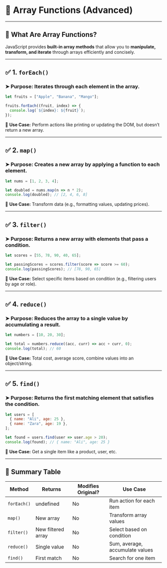 # 📘 Array Functions (Advanced)

---

## 🔹 What Are Array Functions?

JavaScript provides **built-in array methods** that allow you to **manipulate, transform, and iterate** through arrays efficiently and concisely.

---

## ✅ 1. `forEach()`

### ➤ Purpose: Iterates through each element in the array.

```javascript
let fruits = ["Apple", "Banana", "Mango"];

fruits.forEach((fruit, index) => {
  console.log(`${index}: ${fruit}`);
});
```

📌 **Use Case:** Perform actions like printing or updating the DOM, but doesn’t return a new array.

---

## ✅ 2. `map()`

### ➤ Purpose: Creates a **new array** by applying a function to **each element**.

```javascript
let nums = [1, 2, 3, 4];

let doubled = nums.map(n => n * 2);
console.log(doubled); // [2, 4, 6, 8]
```

📌 **Use Case:** Transform data (e.g., formatting values, updating prices).

---

## ✅ 3. `filter()`

### ➤ Purpose: Returns a new array with **elements that pass a condition**.

```javascript
let scores = [55, 78, 90, 40, 65];

let passingScores = scores.filter(score => score >= 60);
console.log(passingScores); // [78, 90, 65]
```

📌 **Use Case:** Select specific items based on condition (e.g., filtering users by age or role).

---

## ✅ 4. `reduce()`

### ➤ Purpose: Reduces the array to a **single value** by accumulating a result.

```javascript
let numbers = [10, 20, 30];

let total = numbers.reduce((acc, curr) => acc + curr, 0);
console.log(total); // 60
```

📌 **Use Case:** Total cost, average score, combine values into an object/string.

---

## ✅ 5. `find()`

### ➤ Purpose: Returns the **first matching element** that satisfies the condition.

```javascript
let users = [
  { name: "Ali", age: 25 },
  { name: "Zara", age: 19 },
];

let found = users.find(user => user.age > 20);
console.log(found); // { name: "Ali", age: 25 }
```

📌 **Use Case:** Get a single item like a product, user, etc.

---

## 🧠 Summary Table

| Method      | Returns            | Modifies Original? | Use Case                        |
| ----------- | ------------------ | ------------------ | ------------------------------- |
| `forEach()` | undefined          | No                 | Run action for each item        |
| `map()`     | New array          | No                 | Transform array values          |
| `filter()`  | New filtered array | No                 | Select based on condition       |
| `reduce()`  | Single value       | No                 | Sum, average, accumulate values |
| `find()`    | First match        | No                 | Search for one item             |

